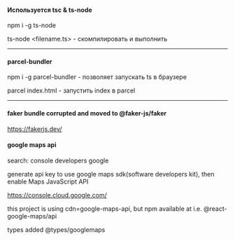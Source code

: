 #### Используется tsc & ts-node

npm i -g ts-node

ts-node <filename.ts> - скомпилировать и выполнить

<hr/>

#### parcel-bundler
npm i -g parcel-bundler - позволяет запускать ts в браузере

parcel index.html - запустить index в parcel

<hr/>

#### faker bundle corrupted and moved to @faker-js/faker

https://fakerjs.dev/

#### google maps api

search: console developers google

generate api key to use google maps sdk(software developers kit), then enable Maps JavaScript API

https://console.cloud.google.com/

this project is using cdn=google-maps-api, but npm available at i.e. @react-google-maps/api

types added @types/googlemaps